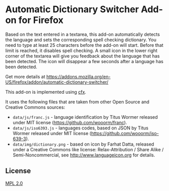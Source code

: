 # Automatic Dictionary Switcher Add-on for Firefox

Based on the text entered in a textarea, this add-on automatically detects the language and sets the corresponding spell checking dictionary. You need to type at least 25 characters before the add-on will start. Before that limit is reached, it disables spell checking. A small icon in the lower right corner of the textarea will give you feedback about the language that has been detected. The icon will disappear a few seconds after a language has been detected.

Get more details at https://addons.mozilla.org/en-US/firefox/addon/automatic-dictionary-switcher/

This add-on is implemented using [cfx](https://developer.mozilla.org/en-US/Add-ons/SDK/Tutorials/Getting_started).

It uses the following files that are taken from other Open Source and Creative Commons sources:

* `data/js/franc.js` - language identification by Titus Wormer released under MIT license (https://github.com/wooorm/franc).
* `data/js/iso6393.js` - languages codes, based on JSON by Titus Wormer released under MIT license (https://github.com/wooorm/iso-639-3).
* `data/img/dictionary.png` - based on icon by Farhat Datta, released under a Creative Commons like license: Relax-Attribution / Share Alike / Semi-Noncommercial, see http://www.languageicon.org for details.

## License

[MPL 2.0](https://www.mozilla.org/MPL/2.0/)
